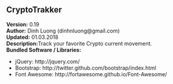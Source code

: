 <html>
    <head>
    </head>
    <body>
        <h2>CryptoTrakker</h2>
        <div><b>Version:</b> 0.19</div>
        <div><b>Author:</b> Dinh Luong (dinhnluong@gmail.com)</div>
        <div><b>Updated:</b> 01.03.2018</div>
        <div><b>Description:</b>Track your favorite Crypto current movement.</div>
        <div><b>Bundled Software / Libraries:</b></div>  
                 <div>
            <ul>
                <li>jQuery: http://jquery.com/</li>
                <li>Bootstrap: http://twitter.github.com/bootstrap/index.html</li>
                <li>Font Awesome: http://fortawesome.github.io/Font-Awesome/</li>
            </ul>
        </div>
   </body>
</html>
